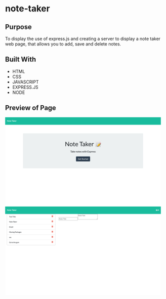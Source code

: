 # note-taker

## Purpose 
To display the use of express.js and creating a server to display a note taker web page, that allows you to add, save and delete notes.

## Built With
* HTML <br>
* CSS <br>
* JAVASCRIPT <br>
* EXPRESS.JS <br>
* NODE 

## Preview of Page
<img src="./public/assets/images/note-img.png" >
<img src="./public/assets/images/notes-img.png" >


